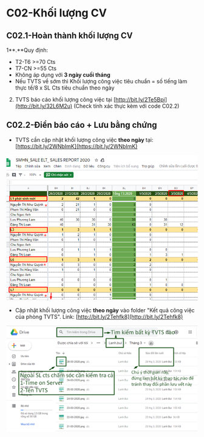 # C02-Khối lượng CV

## C02.1-Hoàn thành khối lượng CV

1**.**Quy định:

* T2-T6 &gt;=70 Cts
* T7-CN &gt;=55 Cts
* Không áp dụng với **3 ngày cuối tháng**
* Nếu TVTS về sớm thì Khối lượng công việc tiêu chuẩn = số tiếng làm thực tế/8 x SL Cts tiêu chuẩn theo ngày

2. TVTS báo cáo khối lượng công việc tại [http://bit.ly/2Te5Bpi](http://bit.ly/32L6M2u) \(Check tính xác thực kèm với code C02.2\)

## C02.2-Điền báo cáo + Lưu bằng chứng

* TVTS cần cập nhật khối lượng công việc **theo ngày** tại: [https://bit.ly/2WNbImK](https://bit.ly/2WNbImK)

![](../../.gitbook/assets/0%20%281%29.png)

* Cập nhật khối lượng công việc **theo ngày** vào folder "Kết quả công việc của phòng TVTS". Link: [http://bit.ly/2Tehfk8](http://bit.ly/2Tehfk8)

![](../../.gitbook/assets/l1.png)

